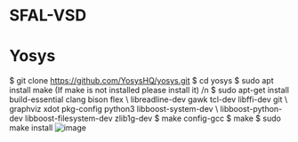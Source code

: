 # SFAL-VSD
# Yosys
$ git clone https://github.com/YosysHQ/yosys.git
$ cd yosys
$ sudo apt install make (If make is not installed please install it) /n
$ sudo apt-get install build-essential clang bison flex \ libreadline-dev gawk tcl-dev libffi-dev git \ graphviz xdot pkg-config python3 libboost-system-dev \ libboost-python-dev libboost-filesystem-dev zlib1g-dev 
$ make config-gcc 
$ make 
$ sudo make install 
![image](https://github.com/c-dhanush-p/SFAL-VSD/assets/170220133/891cfb2d-aa11-42f5-a9b5-36a2e55b37a2)
